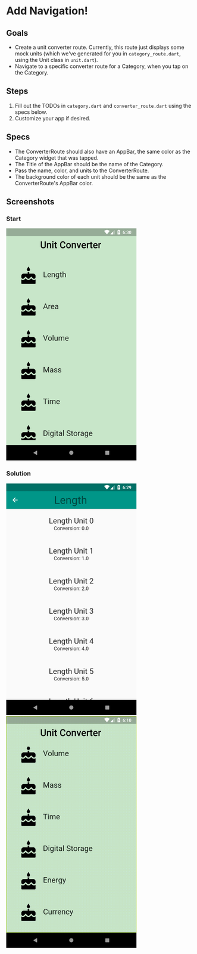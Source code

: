 # Add Navigation!

## Goals
 - Create a unit converter route. Currently, this route just displays some mock units (which we've generated for you in `category_route.dart`, using the Unit class in `unit.dart`).
 - Navigate to a specific converter route for a Category, when you tap on the Category.

## Steps
 1. Fill out the TODOs in `category.dart` and `converter_route.dart` using the specs below.
 2. Customize your app if desired.

## Specs
 - The ConverterRoute should also have an AppBar, the same color as the Category widget that was tapped.
 - The Title of the AppBar should be the name of the Category.
 - Pass the name, color, and units to the ConverterRoute.
 - The background color of each unit should be the same as the ConverterRoute's AppBar color.

## Screenshots

### Start
<img src='../../screenshots/04_navigation.png' width='350'>

### Solution
<img src='../../screenshots/04_navigation_2.png' width='350'><img src='../../screenshots/04_navigation_3.gif' width='350'>